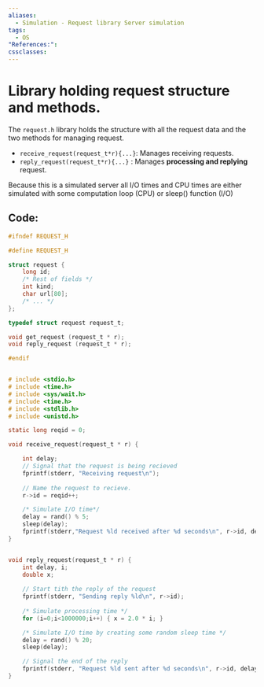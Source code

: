 ```yaml
---
aliases:
  - Simulation - Request library Server simulation
tags:
  - OS
"References:": 
cssclasses:
---
```

# Library holding request structure and methods.

The `request.h` library holds the structure with all the request data and the two methods for managing request. 
+ `receive_request(request_t*r){...}`: Manages receiving requests.
+ `reply_request(request_t*r){...}` : Manages **processing and replying** request. 

Because this is a simulated server all I/O times and CPU times are either simulated with some computation loop (CPU) or sleep() function (I/O)

## Code: 
```c
#ifndef REQUEST_H

#define REQUEST_H

struct request {
    long id;
    /* Rest of fields */
    int kind;
    char url[80];
    /* ... */
};

typedef struct request request_t;

void get_request (request_t * r);
void reply_request (request_t * r);

#endif


# include <stdio.h>
# include <time.h>
# include <sys/wait.h>
# include <time.h>
# include <stdlib.h>
# include <unistd.h>

static long reqid = 0;

void receive_request(request_t * r) {

    int delay;
    // Signal that the request is being recieved
    fprintf(stderr, "Receiving request\n");
    
    // Name the request to recieve.
    r->id = reqid++;

    /* Simulate I/O time*/
    delay = rand() % 5;
    sleep(delay);
    fprintf(stderr,"Request %ld received after %d seconds\n", r->id, delay);
}


void reply_request(request_t * r) {
    int delay, i;
    double x;
    
    // Start tith the reply of the request
    fprintf(stderr, "Sending reply %ld\n", r->id);
            
    /* Simulate processing time */
    for (i=0;i<1000000;i++) { x = 2.0 * i; }

    /* Simulate I/O time by creating some random sleep time */
    delay = rand() % 20;
    sleep(delay);

    // Signal the end of the reply
    fprintf(stderr, "Request %ld sent after %d seconds\n", r->id, delay);
}
```